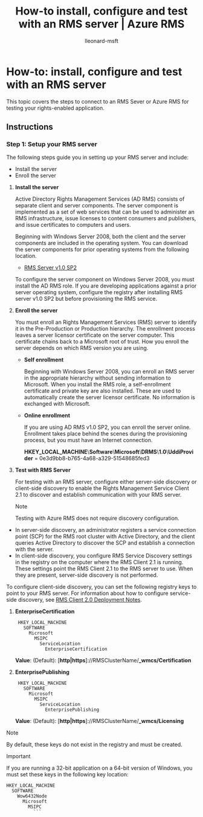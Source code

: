 ﻿---
# required metadata

title: How-to install, configure and test with an RMS server | Azure RMS
description: Install and configure and RMS Sever for testing your rights-enabled application.
keywords:
author: lleonard-msft
ms.author: alleonar
manager: mbaldwin
ms.date: 02/23/2017
ms.topic: article
ms.prod:
ms.service: information-protection
ms.technology: techgroup-identity
ms.assetid: 32C7F387-CF7E-4CE0-AFC9-4C63FE1E134A
# optional metadata

#ROBOTS:
audience: developer
#ms.devlang:
ms.reviewer: shubhamp
ms.suite: ems
#ms.tgt_pltfrm:
#ms.custom:

---

# How-to: install, configure and test with an RMS server

This topic covers the steps to connect to an RMS Sever or Azure RMS for testing your rights-enabled application.
 
## Instructions

### Step 1: Setup your RMS server

The following steps guide you in setting up your RMS server and include:

-   Install the server
-   Enroll the server

1.  **Install the server**

    Active Directory Rights Management Services (AD RMS) consists of separate client and server components. The server component is implemented as a set of web services that can be used to administer an RMS infrastructure, issue licenses to content consumers and publishers, and issue certificates to computers and users.

    Beginning with Windows Server 2008, both the client and the server components are included in the operating system. You can download the server components for prior operating systems from the following location.

    -   [RMS Server v1.0 SP2](http://go.microsoft.com/fwlink/p/?linkid=73722)

    To configure the server component on Windows Server 2008, you must install the AD RMS role. If you are developing applications against a prior server operating system, configure the registry after installing RMS server v1.0 SP2 but before provisioning the RMS service.

2.  **Enroll the server**

    You must enroll an Rights Management Services (RMS) server to identify it in the Pre-Production or Production hierarchy. The enrollment process leaves a server licensor certificate on the server computer. This certificate chains back to a Microsoft root of trust. How you enroll the server depends on which RMS version you are using.

    -   **Self enrollment**

        Beginning with Windows Server 2008, you can enroll an RMS server in the appropriate hierarchy without sending information to Microsoft. When you install the RMS role, a self-enrollment certificate and private key are also installed. These are used to automatically create the server licensor certificate. No information is exchanged with Microsoft.

    -   **Online enrollment**

        If you are using AD RMS v1.0 SP2, you can enroll the server online. Enrollment takes place behind the scenes during the provisioning process, but you must have an Internet connection.

        **HKEY\_LOCAL\_MACHINE**\\**Software**\\**Microsoft**\\**DRMS**\\**1.0**\\**UddiProvider** = 0e3d9bb8-b765-4a68-a329-51548685fed3

3. **Test with RMS Server**

    For testing with an RMS server, configure either server-side discovery or client-side discovery to enable the Rights Management Service Client 2.1 to discover and establish communication with your RMS server.

    > [!Note]
    > Testing with Azure RMS does not require discovery configuration.

  - In server-side discovery, an administrator registers a service connection point (SCP) for the RMS root cluster with Active Directory, and the client queries Active Directory to discover the SCP and establish a connection with the server.
  - In client-side discovery, you configure RMS Service Discovery settings in the registry on the computer where the RMS Client 2.1 is running. These settings point the RMS Client 2.1 to the RMS server to use. When they are present, server-side discovery is not performed.

  To configure client-side discovery, you can set the following registry keys to point to your RMS server. For information about how to configure service-side discovery, see [RMS Client 2.0 Deployment Notes](https://technet.microsoft.com/library/jj159267(WS.10).aspx).

1. **EnterpriseCertification**

        HKEY_LOCAL_MACHINE
          SOFTWARE
            Microsoft
              MSIPC
                ServiceLocation
                  EnterpriseCertification

   **Value**: (Default): [**http|https**]://RMSClusterName/**_wmcs/Certification**

2. **EnterprisePublishing**

        HKEY_LOCAL_MACHINE
          SOFTWARE
            Microsoft
              MSIPC
                ServiceLocation
                  EnterprisePublishing
                  
   **Value**: (Default): [**http|https**]://RMSClusterName/**_wmcs/Licensing**

>[!NOTE] 
> By default, these keys do not exist in the registry and must be created.

>[!IMPORTANT] 
> If you are running a 32-bit application on a 64-bit version of Windows, you must set these keys in the following key location:<p>
  ```    
  HKEY_LOCAL_MACHINE
    SOFTWARE
      Wow6432Node
        Microsoft
          MSIPC
            ```
